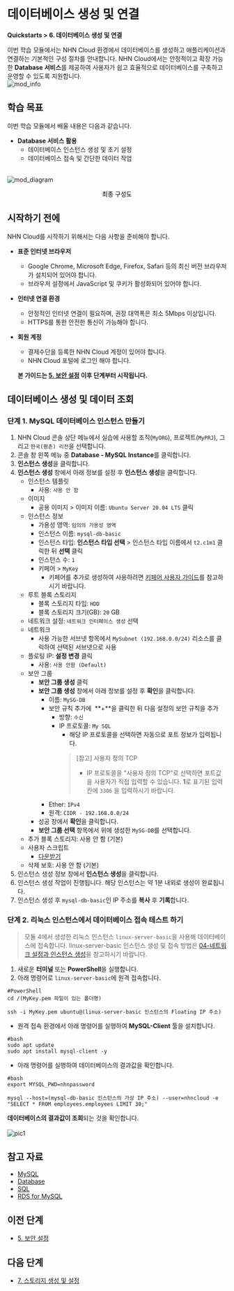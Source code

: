 # 데이터베이스 생성 및 연결
**Quickstarts > 6. 데이터베이스 생성 및 연결**

이번 학습 모듈에서는 NHN Cloud 환경에서 데이터베이스를 생성하고 애플리케이션과 연결하는 기본적인 구성 절차를 안내합니다. NHN Cloud에서는 안정적이고 확장 가능한 **Database 서비스**를 제공하여 사용자가 쉽고 효율적으로 데이터베이스를 구축하고 운영할 수 있도록 지원합니다.
<br>
![mod_info](https://kr1-api-object-storage.nhncloudservice.com/v1/AUTH_2acdfabf4efe4efc8a04c00b348110c9/cdn_origin/prod_cloud_quickstarts/module_info/%EB%8D%B0%EC%9D%B4%ED%84%B0%EB%B2%A0%EC%9D%B4%EC%8A%A4%20%EC%83%9D%EC%84%B1%20%EB%B0%8F%20%EC%97%B0%EA%B2%B0.png)
## 학습 목표

이번 학습 모듈에서 배울 내용은 다음과 같습니다.

* **Database 서비스 활용**
    * 데이터베이스 인스턴스 생성 및 초기 설정
    * 데이터베이스 접속 및 간단한 데이터 작업
<br></br>

![mod_diagram](https://kr1-api-object-storage.nhncloudservice.com/v1/AUTH_2acdfabf4efe4efc8a04c00b348110c9/cdn_origin/prod_cloud_quickstarts/%EB%AA%A8%EB%93%88%206.%20%EB%8D%B0%EC%9D%B4%ED%84%B0%EB%B2%A0%EC%9D%B4%EC%8A%A4%20%EC%83%9D%EC%84%B1%20%EB%B0%8F%20%EC%97%B0%EA%B2%B0.png)

<p style="text-align: center; color: black;">최종 구성도</p>

## 시작하기 전에

NHN Cloud를 시작하기 위해서는 다음 사항을 준비해야 합니다.

* **표준 인터넷 브라우저**
    * Google Chrome, Microsoft Edge, Firefox, Safari 등의 최신 버전 브라우저가 설치되어 있어야 합니다.
    * 브라우저 설정에서 JavaScript 및 쿠키가 활성화되어 있어야 합니다.
* **인터넷 연결 환경**
    * 안정적인 인터넷 연결이 필요하며, 권장 대역폭은 최소 5Mbps 이상입니다.
    * HTTPS를 통한 안전한 통신이 가능해야 합니다.
* **회원 계정**
    * 결제수단을 등록한 NHN Cloud 계정이 있어야 합니다.
    * NHN Cloud 포털에 로그인 해야 합니다.

    **본 가이드는 [5. 보안 설정](https://docs.alpha-nhncloud.com/ko/quickstarts/ko/configure-security/) 이후 단계부터 시작됩니다.**

## 데이터베이스 생성 및 데이터 조회

### 단계 1. MySQL 데이터베이스 인스턴스 만들기

1. NHN Cloud 콘솔 상단 메뉴에서 실습에 사용할 조직(`MyORG`), 프로젝트(`MyPRJ`), 그리고 `한국(평촌) 리전`을 선택합니다.
2. 콘솔 창 왼쪽 메뉴 중 **Database - MySQL Instance**를 클릭합니다.
3. **인스턴스 생성**을 클릭합니다.
4. **인스턴스 생성** 창에서 아래 정보를 설정 후 **인스턴스 생성**을 클릭합니다.
    * 인스턴스 템플릿
        * 사용: `사용 안 함`
    * 이미지
        * 공용 이미지 > 이미지 이름: `Ubuntu Server 20.04 LTS` 클릭
    * 인스턴스 정보
        * 가용성 영역: `임의의 가용성 영역`
        * 인스턴스 이름: `mysql-db-basic`
        * 인스턴스 타입: **인스턴스 타입 선택** > 인스턴스 타입 이름에서 `t2.c1m1` 클릭한 뒤 **선택** 클릭
        * 인스턴스 수: `1`
        * 키페어 > `MyKey`
            * 키페어를 추가로 생성하여 사용하려면 [키페어 사용자 가이드](https://docs.nhncloud.com/ko/Compute/Instance/ko/console-guide/#_21)를 참고하시기 바랍니다.
    * 루트 블록 스토리지
        * 블록 스토리지 타입: `HDD`
        * 블록 스토리지 크기(GB): `20` GB
    * 네트워크 설정: `네트워크 인터페이스 생성` 선택
    * 네트워크
        * 사용 가능한 서브넷 항목에서 `MySubnet (192.168.0.0/24)` 리소스를 클릭하여 선택된 서브넷으로 사용
    * 플로팅 IP: **설정 변경** 클릭
        * 사용: `사용 안함 (Default)`
    * 보안 그룹
        * **보안 그룹 생성** 클릭
        * **보안 그룹 생성** 창에서 아래 정보를 설정 후 **확인**을 클릭합니다.
            * 이름: `MySG-DB`
            * 보안 규칙 추가에  **+**을 클릭한 뒤 다음 설정의 보안 규칙을 추가
                * 방향: `수신`
                * IP 프로토콜: `My SQL`
                    * 해당 IP 프로토콜을 선택하면 자동으로 포트 정보가 입력됩니다.
                    > [참고] 사용자 정의 TCP
                    >
                    > * IP 프로토콜을 "사용자 정의 TCP"로 선택하면 포트값을 사용자가 직접 입력할 수 있습니다. **1**로 표기된 입력칸에 `3306` 을 입력하시기 바랍니다.
            * Ether: `IPv4`
            * 원격: `CIDR - 192.168.0.0/24`
        * 성공 창에서 **확인**을 클릭합니다.
        * **보안 그룹 선택** 항목에서 위에 생성한 `MySG-DB`를 선택합니다.
    * 추가 블록 스토리지: 사용 안 함 (기본)
    * 사용자 스크립트
        * [다운받기](https://kr1-api-object-storage.nhncloudservice.com/v1/AUTH_2acdfabf4efe4efc8a04c00b348110c9/cdn_origin/prod_cloud_quickstarts/content_image/create-database-script.txt)
    * 삭제 보호: 사용 안 함 (기본)
4. 인스턴스 생성 정보 창에서 **인스턴스 생성**을 클릭합니다.
5. 인스턴스 생성 작업이 진행됩니다. 해당 인스턴스는 약 1분 내외로 생성이 완료됩니다.
6. 인스턴스 생성 후 `mysql-db-basic`인 IP 주소를 **복사** 후 **기록**합니다.

### 단계 2. 리눅스 인스턴스에서 데이터베이스 접속 테스트 하기

> 모듈 4에서 생성한 리눅스 인스턴스 `linux-server-basic`을 사용해 데이터베이스에 접속합니다. linux-server-basic 인스턴스 생성 및 접속 방법은 [04-네트워크 설정과 인스턴스 생성](https://docs.alpha-nhncloud.com/ko/quickstarts/ko/network-setup/)을 참고하시기 바랍니다.

1. 새로운 **터미널** 또는 **PowerShell**을 실행합니다.
2. 아래 명령어로 `linux-server-basic`에 원격 접속합니다.

```
#PowerShell
cd /(MyKey.pem 파일이 있는 폴더명)
```
```
ssh -i MyKey.pem ubuntu@(linux-server-basic 인스턴스의 Floating IP 주소)
```

* 원격 접속 환경에서 아래 명령어를 실행하여 **MySQL-Client** 툴을 설치합니다.
```
#bash
sudo apt update 
sudo apt install mysql-client -y
```

* 아래 명령어를 실행하여 데이터베이스의 결과값을 확인합니다.
```
#bash
export MYSQL_PWD=nhnpassword
```
```
mysql --host=(mysql-db-basic 인스턴스의 가상 IP 주소) --user=nhncloud -e "SELECT * FROM employees.employees LIMIT 30;"
```

**데이터베이스의 결과값이 조회**되는 것을 확인합니다.
<br></br>
![pic1](https://kr1-api-object-storage.nhncloudservice.com/v1/AUTH_2acdfabf4efe4efc8a04c00b348110c9/cdn_origin/prod_cloud_quickstarts/content_image/%EB%8D%B0%EC%9D%B4%ED%84%B0%EB%B2%A0%EC%9D%B4%EC%8A%A4%20%EC%83%9D%EC%84%B1%20%EB%B0%8F%20%EC%97%B0%EA%B2%B0_%EC%9E%91%EC%97%852.png)

## 참고 자료

* [MySQL](https://en.wikipedia.org/wiki/MySQL)
* [Database](https://en.wikipedia.org/wiki/Database)
* [SQL](https://en.wikipedia.org/wiki/SQL)
* [RDS for MySQL](https://docs.nhncloud.com/ko/Database/RDS%20for%20MySQL/ko/overview/)

## 이전 단계

* [5. 보안 설정](https://docs.alpha-nhncloud.com/ko/quickstarts/ko/configure-security/)

## 다음 단계

* [7. 스토리지 생성 및 설정](https://docs.alpha-nhncloud.com/ko/quickstarts/ko/create-storage/)
